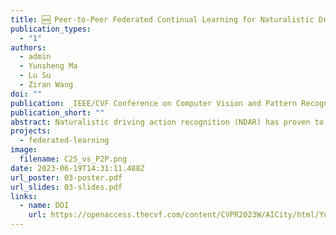 ```yaml
---
title: 🆕 Peer-to-Peer Federated Continual Learning for Naturalistic Driving Action Recognition
publication_types:
  - "1"
authors:
  - admin
  - Yunsheng Ma
  - Lu Su
  - Ziran Wang
doi: ""
publication: _IEEE/CVF Conference on Computer Vision and Pattern Recognition (CVPR) Workshops_, 2023
publication_short: ""
abstract: Naturalistic driving action recognition (NDAR) has proven to be an effective method for detecting driver distraction and reducing the risk of traffic accidents. However, the intrusive design of in-cabin cameras raises concerns about driver privacy. To address this issue, we propose a novel peer-to-peer (P2P) federated learning (FL) framework with continual learning, namely FedPC, which ensures privacy and enhances learning efficiency while reducing communication, computational, and storage overheads. Our framework focuses on addressing the clients' objectives within a serverless FL framework, with the goal of delivering personalized and accurate NDAR models. We demonstrate and evaluate the performance of FedPC on two real-world NDAR datasets, including the State Farm Distracted Driver Detection and Track 3 NDAR dataset in the 2023 AICity Challenge. The results of our experiments highlight the strong competitiveness of FedPC compared to the conventional client-to-server (C2S) FLs in terms of performance, knowledge dissemination rate, and compatibility with new clients. 
projects:
  - federated-learning
image:
  filename: C2S_vs_P2P.png
date: 2023-06-19T14:31:11.488Z
url_poster: 03-poster.pdf
url_slides: 03-slides.pdf
links:
  - name: DOI
    url: https://openaccess.thecvf.com/content/CVPR2023W/AICity/html/Yuan_Peer-to-Peer_Federated_Continual_Learning_for_Naturalistic_Driving_Action_Recognition_CVPRW_2023_paper.html
---
```

